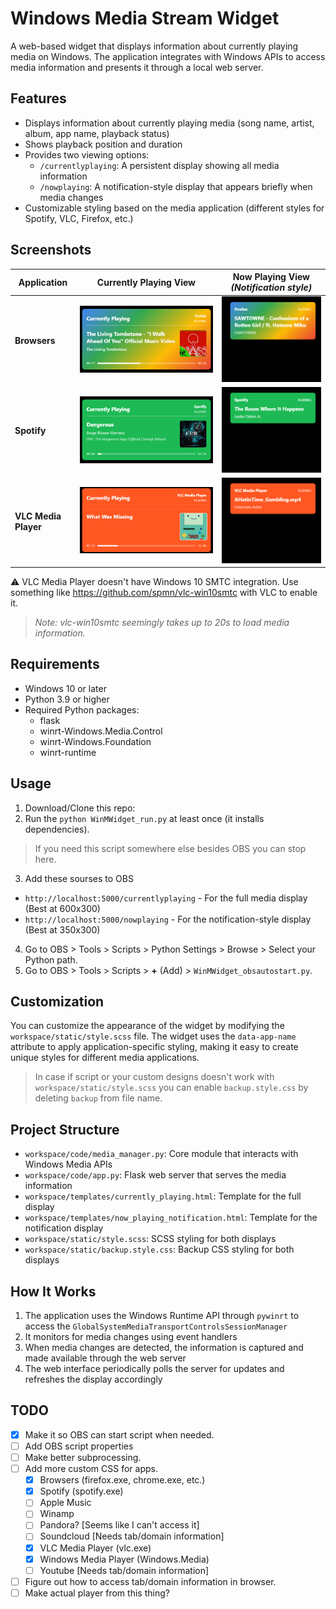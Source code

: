 # Windows Media Stream Widget

A web-based widget that displays information about currently playing media on Windows. The application integrates with Windows APIs to access media information and presents it through a local web server.

## Features

- Displays information about currently playing media (song name, artist, album, app name, playback status)
- Shows playback position and duration
- Provides two viewing options:
  - `/currentlyplaying`: A persistent display showing all media information
  - `/nowplaying`: A notification-style display that appears briefly when media changes
- Customizable styling based on the media application (different styles for Spotify, VLC, Firefox, etc.)

## Screenshots

| Application | Currently Playing View | Now Playing View *(Notification style)* |
|-------------|------------------------|-----------------|
| **Browsers** | ![Browser Media](screenshots/current_browser.png) | ![Browser Media Notification](screenshots/now_browser.png) |
| **Spotify** | ![Spotify](screenshots/current_spotify.png) | ![Spotify Notification](screenshots/now_spotify.png) |
| **VLC Media Player** | ![VLC Player](screenshots/current_vlc.png) | ![VLC Player Notification](screenshots/now_vlc.png) |

⚠ VLC Media Player doesn't have Windows 10 SMTC integration. Use something like https://github.com/spmn/vlc-win10smtc with VLC to enable it.
> *Note: vlc-win10smtc seemingly takes up to 20s to load media information.*

## Requirements

- Windows 10 or later
- Python 3.9 or higher
- Required Python packages:
  - flask
  - winrt-Windows.Media.Control
  - winrt-Windows.Foundation
  - winrt-runtime

## Usage
1. Download/Clone this repo:
2. Run the `python WinMWidget_run.py` at least once (it installs dependencies).
> If you need this script somewhere else besides OBS you can stop here.
3. Add these sourses to OBS
- `http://localhost:5000/currentlyplaying` - For the full media display (Best at 600x300)
- `http://localhost:5000/nowplaying` - For the notification-style display (Best at 350x300)
4. Go to OBS > Tools > Scripts > Python Settings > Browse > Select your Python path.
5. Go to OBS > Tools > Scripts > **+** (Add) > `WinMWidget_obsautostart.py`.

## Customization

You can customize the appearance of the widget by modifying the `workspace/static/style.scss` file. The widget uses the `data-app-name` attribute to apply application-specific styling, making it easy to create unique styles for different media applications.

> In case if script or your custom designs doesn't work with `workspace/static/style.scss` you can enable `backup.style.css` by deleting `backup` from file name. 

## Project Structure

- `workspace/code/media_manager.py`: Core module that interacts with Windows Media APIs
- `workspace/code/app.py`: Flask web server that serves the media information
- `workspace/templates/currently_playing.html`: Template for the full display
- `workspace/templates/now_playing_notification.html`: Template for the notification display
- `workspace/static/style.scss`: SCSS styling for both displays
- `workspace/static/backup.style.css`: Backup CSS styling for both displays

## How It Works

1. The application uses the Windows Runtime API through `pywinrt` to access the `GlobalSystemMediaTransportControlsSessionManager`
2. It monitors for media changes using event handlers
3. When media changes are detected, the information is captured and made available through the web server
4. The web interface periodically polls the server for updates and refreshes the display accordingly

## TODO

- [x] Make it so OBS can start script when needed.
- [ ] Add OBS script properties
- [ ] Make better subprocessing.
- [ ] Add more custom CSS for apps.
  - [x] Browsers (firefox.exe, chrome.exe, etc.)
  - [x] Spotify (spotify.exe)
  - [ ] Apple Music
  - [ ] Winamp
  - [ ] Pandora? \[Seems like I can't access it\]
  - [ ] Soundcloud \[Needs tab/domain information\]
  - [x] VLC Media Player (vlc.exe)
  - [x] Windows Media Player (Windows.Media)
  - [ ] Youtube \[Needs tab/domain information\]
- [ ] Figure out how to access tab/domain information in browser.
- [ ] Make actual player from this thing?
